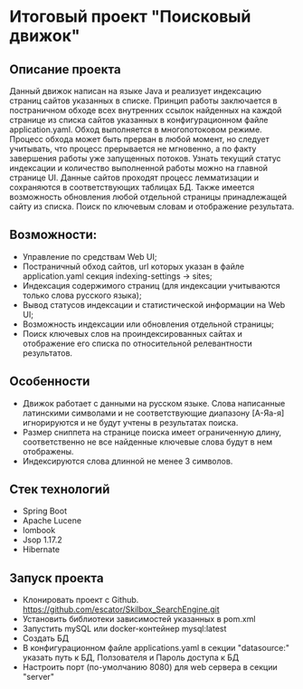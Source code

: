 # Итоговый проект "Поисковый движок"
## Описание проекта
Данный движок написан на языке Java и реализует индексацию страниц сайтов указанных в списке. Принцип работы заключается в постраничном обходе всех внутренних ссылок найденных на каждой странице из списка сайтов указанных в конфигурационном файле application.yaml. Обход выполняется в многопотоковом режиме. Процесс обхода может быть прерван в любой момент, но следует учитывать, что процесс прерывается не мгновенно, а по факту завершения работы уже запущенных потоков. Узнать текущий статус индексации и количество выполненной работы можно на главной странице UI. Данные сайтов проходят процесс лемматизации и сохраняются в соответствующих таблицах БД. Также имеется возможность обновления любой отдельной страницы принадлежащей сайту из списка. Поиск по ключевым словам и отображение результата. 

## Возможности:

* Управление по средствам Web UI;
* Постраничный обход сайтов, url которых указан в файле application.yaml секция indexing-settings -> sites;
* Индексация содержимого страниц (для индексации учитываются только слова русского языка);
* Вывод статусов индексации и статистической информации на Web UI;
* Возможность индексации или обновления отдельной страницы;
* Поиск ключевых слов на проиндексированных сайтах и отображение его списка по относительной релевантности результатов.

## Особенности
* Движок работает с данными на русском языке. Слова написанные латинскими символами и не соответствующие диапазону [А-Яа-я] игнорируются и не будут учтены в результатах поиска.
* Размер сниппета на странице поиска имеет ограниченную длину, соответственно не все найденные ключевые слова будут в нем отображены.
* Индексируются слова длинной не менее 3 символов.

## Стек технологий
* Spring Boot
* Apache Lucene 
* lombook
* Jsop 1.17.2
* Hibernate

## Запуск проекта
* Клонировать проект с Github.
  https://github.com/escator/Skilbox_SearchEngine.git
* Установить библиотеки зависимостей указанных в pom.xml
* Запустить mySQL или docker-контейнер mysql:latest
* Создать БД 
* В конфигурационном файле applications.yaml в секции "datasource:" указать путь к БД, Ползователя и Пароль доступа к БД
* Настроить порт (по-умолчанию 8080) для web сервера в секции "server"